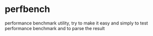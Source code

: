 # perfbench
performance benchmark utility, try to make it easy and simply to test performance benchmark and to parse the result
